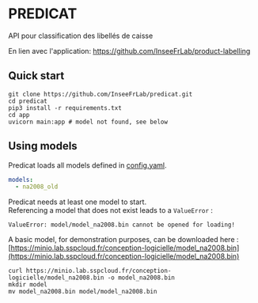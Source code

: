 # PREDICAT

API pour classification des libellés de caisse

En lien avec l'application: https://github.com/InseeFrLab/product-labelling

## Quick start

```
git clone https://github.com/InseeFrLab/predicat.git
cd predicat
pip3 install -r requirements.txt
cd app
uvicorn main:app # model not found, see below
```

## Using models

Predicat loads all models defined in [config.yaml](config.yaml).  
```yaml
models:
  - na2008_old
```  

Predicat needs at least one model to start.  
Referencing a model that does not exist leads to a `ValueError` :  
```
ValueError: model/model_na2008.bin cannot be opened for loading!
```

A basic model, for demonstration purposes, can be downloaded here :  
[https://minio.lab.sspcloud.fr/conception-logicielle/model_na2008.bin](https://minio.lab.sspcloud.fr/conception-logicielle/model_na2008.bin)

```  
curl https://minio.lab.sspcloud.fr/conception-logicielle/model_na2008.bin -o model_na2008.bin  
mkdir model  
mv model_na2008.bin model/model_na2008.bin
```






